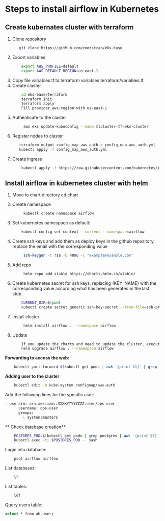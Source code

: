 # Steps to install airflow in Kubernetes 

## Create kubernates cluster with terraform 

1. Clone repository     
	```bash
	   git clone https://github.com/rootstrap/eks-base 
	```
2. Export variables 
	```bash
		export AWS_PROFILE=default
		export AWS_DEFAULT_REGION=us-east-1
	```
3. Copy file variables.tf to terraform variables terraform/variables.tf 
4. Create cluster    
	```bash
	    cd eks-base/terraform
		terraform init
		terraform apply
		Fill provider.aws.region with us-east-1
	```
4. Authenticate to the cluster 
   ```bash
   		aws eks update-kubeconfig --name mlcluster-tf-eks-cluster
	```
5. Register nodes to cluster
	 ```bash 
		terraform output config_map_aws_auth > config_map_aws_auth.yml
		kubectl apply -f config_map_aws_auth.yml
	 ```
6. Create ingress
	```bash 
		kubectl apply -f https://raw.githubusercontent.com/kubernetes/ingress-nginx/controller-0.32.0/deploy/static/provider/aws/deploy.yaml
	```

## Install airflow in kubernetes cluster with helm 

1. Move to chart directory 
   cd chart
2. Create namespace
   ```bash 
   		kubectl create namespace airflow
   	```
3. Set kubernetes namespace as default: 
	```bash 
		kubectl config set-context --current --namespace=airflow
	```
4. Create ssh keys and add them as deploy keys in the github repository, replace the email with the corresponding value
   ```bash 
   		ssh-keygen -t rsa -b 4096 -C "example@example.com"
   	```
5. Add repo 
   ```bash 
   		helm repo add stable https://charts.helm.sh/stable/
   	```

6. Create kubernetes secret for ssh keys, replacing {KEY_NAME} with the corresponding value according what has been generated in the last step.   
   ```bash
	   CURRENT_DIR=$(pwd)
	   kubectl create secret generic ssh-key-secret --from-file=ssh-privatekey=$CURRENT_DIR/{KEY_NAME}.id_rsa --from-file=ssh-publickey=$CURRENT_DIR/{KEY_NAME}.id_rsa.pub
	```
5. Install cluster
   ```bash
   		helm install airflow . --namespace airflow
   	```

6. Update 
   ```bash
	   If you update the charts and need to update the cluster, execute: 
	   helm upgrade airflow . --namespace airflow
	```

**Forwarding to access the web:**    
```bash
	kubectl port-forward $(kubectl get pods | awk '{print $1}' | grep 'webserver') 8080:8080
```

**Adding user to the cluster**   
```bash
	kubectl edit -n kube-system configmap/aws-auth
```
Add the following lines for the specific user: 

```bash
- userarn: arn:aws:iam::XXXXYYYYZZZZ:user/ops-user
      username: ops-user
      groups:
        - system:masters 
```

** Check database creation** 
```bash
	POSTGRES_POD=$(kubectl get pods | grep postgres | awk '{print $1}')
	kubectl exec -ti $POSTGRES_POD -- bash 
```
Login into database:   
```bash
	psql airflow airflow
```
List databases: 
```bash
	\l
```
List tables: 
```bash
	\dt 
```
Query users table:
```bash
select * from ab_user;
```


